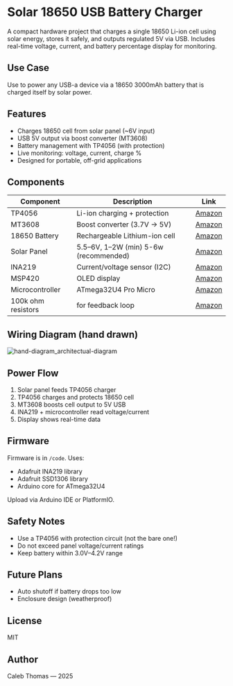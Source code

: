 # Solar 18650 USB Battery Charger
A compact hardware project that charges a single 18650 Li-ion cell using solar energy, stores it safely, and outputs regulated 5V via USB. Includes real-time voltage, current, and battery percentage display for monitoring.

## Use Case
Use to power any USB-a device via a 18650 3000mAh battery that is charged itself by solar power.

## Features
- Charges 18650 cell from solar panel (~6V input)
- USB 5V output via boost converter (MT3608)
- Battery management with TP4056 (with protection)
- Live monitoring: voltage, current, charge %
- Designed for portable, off-grid applications

## Components
| Component | Description | Link |
|-----------|-------------|------|
| TP4056 | Li-ion charging + protection | [Amazon](https://www.amazon.com/HiLetgo-Lithium-Charging-Protection-Functions/dp/B07PKND8KG/ref=sr_1_3?crid=2RNCS27X3G67O&dib=eyJ2IjoiMSJ9.mmqI1134FS87MHz1mUcWtVQ3nl56sscrnSMxLFpWabzs2P0VEpvBhthLuQU6SI2Miw-I83Qy9o5TsMndADuD7kOOSb3OrmbtbkryfY6n36x4uXgLHjDBbQdK3YvKYhaD_6Ld93CpeP-UHwzHBChaIwkmEzZ6JKOD7jCRDQ6-ocDRUUeq0i-wfOQYnde4objwYD_PROqkFCInSDxSNV8qIUcOZHZn3yFOwOWFto0EUsk.8vyBwRi72GVM1dxXRx4JKOLEvJc0XP319kvKBtV_rYo&dib_tag=se&keywords=tp4056&qid=1746113787&sprefix=TP40%2Caps%2C341&sr=8-3) |
| MT3608 | Boost converter (3.7V → 5V) | [Amazon](https://www.amazon.com/Dorhea-MT3608-DC-DC-Boost-Converter/dp/B089JYBF25/ref=sr_1_3?crid=1URDLFIGHF7P6&dib=eyJ2IjoiMSJ9.V20UGII4iKhMPSdbA0ORU8ntDcx_O-vpOIRGcpWJV8KYxJ7Fs-oJWyISZ1iSuNb3ElBPVExAVAFQFpZh5Ed6HEAoc5BOM3fxMdJGXJotV6QVZAnsJkccjFaDuhu2CtmD814tj8uIL17duBEOBTgrYZ3MfOMJGW9eC3Kt6-rKT-v74PE6zYvuFmAbYG8XouuDGLXcoEBg26C0AazPxRWOynIeExWw3o4wksGlxug4YDI.0apLGxT--sNxn0hRxi54YFQ_082fLE6HxtZaWxaJNRI&dib_tag=se&keywords=mt3608&qid=1746113828&sprefix=mt3608%2Caps%2C840&sr=8-3) |
| 18650 Battery | Rechargeable Lithium-ion cell | [Amazon](https://www.amazon.com/SOOCOOL-Authentic-Samsung30Q-3000mAh-Rechargeable/dp/B0BNLPWKXR/ref=sr_1_1?crid=3H910QB4QT481&dib=eyJ2IjoiMSJ9.8dfLZecFGenay0DPLh_DLp0al9-OGI0lWv9BVXajcJ3aus9XTZrkss7V3D0G8aShmSXJVmtKYAfr72NruQBwH6vf3bU3GFlDRp9p9dqI8dHUeh6PnRfE07JZf75R8ntffCbo1LA9f5IIitYwkjNKjTNjYmygqOfn2qI68QGcht9Ed77__bpH8oJMa8tP4FiBN5312LDdzihDdaZDdGZNbykqYoStQQaiRPnw1p7FQEY.wnX675NlDCwqp32gKxwc1Zc61mPt09bS9pgasS_ij6c&dib_tag=se&keywords=samsung+30q+18650+3000mah+15a+battery&qid=1746113863&sprefix=18650+3000mAh+sam%2Caps%2C235&sr=8-1) |
| Solar Panel | 5.5–6V, 1–2W (min) 5-6w (recommended) | [Amazon](https://www.amazon.com/POWOXI-Maintainer-Intelligent-Controller-Waterproof/dp/B089SVMPHL/ref=sr_1_4?crid=2OZBMUNRHPZA5&dib=eyJ2IjoiMSJ9.rTQirNrW6diGTWMsa86kMUhT7YxLt5144Q9BgTImu0Iz8i1PMQz15hHDgbOXm2Kz9bvChrItzdzXZyRf6AmWo_WOjTII1f5SL6Wp-zw_EgmoEo9hKD426Dbo9xQJlpv0Fzfmd9aw5zyDdnwiOPgkhwHNk2FWSEV8BAw8zXxPtRhp_eXwKmbq6vdWQA2SFXPVN53VXgeS_Oi39-qZTmzjIDY8dyVl-zmzhRbOjZZvkgw.d036ePt3E2ZSaa8IYuVzZKJGpSqT2OKz9lxlyxGiq-k&dib_tag=se&keywords=6w+6v+solar+panel&qid=1746113885&sprefix=6w+6v+solar+panel%2Caps%2C155&sr=8-4) |
| INA219 | Current/voltage sensor (I2C) | [Amazon](https://www.amazon.com/Interface-Bi-Directional-Current-Monitoring-Breakout/dp/B0CP6WHSS7/ref=sr_1_3?crid=2DOH3DPSOSLC0&dib=eyJ2IjoiMSJ9.jRGNsF10hIV0b5XiN0szdm1wVTkm_4rhStZfkAWr6y4VCDljqBddg1qMXc4bJrlq8Y07e98vc1eeQwkJhgbs1IbdiiGgiIY3iGnPhGTRKiI0I_0fdVMJvjMaIw6OSpPV298dXBNh17DMcWzyIijaPKF3qf4WdGQbj8d1zi5YB2aE_b5S8zQNkbpK2RgF6I-sGkNOl7xHWAuTuIFXoDSh9c6zgTsLaC6D0xzurMvYMp0.x4d8hh8CSFuMNsngDsyHf3ZjgSmLJVKAQ_XlbgOmWq8&dib_tag=se&keywords=INA219&qid=1746113916&sprefix=ina219%2Caps%2C136&sr=8-3) |
| MSP420 | OLED display | [Amazon](https://www.amazon.com/DIYmall-Serial-128x64-Display-Arduino/dp/B00O2KDQBE/ref=sr_1_4?crid=NX5RN4BJSZ7C&dib=eyJ2IjoiMSJ9.z_zp54ql1z5bqQoe4uoh3BpRL4besxbvDWWJyZ5L_vX0hWX__eVE5a7apejz5xFVpl8q8GTTaAUAXQ-3VBwwxkCvLMJjkccQSzSyNNYdWBEPn1ausPe3LZ7maFxtNmmJFVDELS5rpqFsVdZ37mimMYZqrmJWe_PAWjI6HnUM-3-6_a9UWQAIJLBIepd-EDL7FggZOXOw8sT-WvgBT1qoxsvuLvAvp8RDp_6LA4hcf5pEwhwMthOX16Gb9bbW1ln_tgaauvaPiJp0zOvILHRzh08cLbyM8Fv4U8Oop5EldPA.qX2GPfRVsNJFZ5P7l2I2bDXyd24Q06WU6yaWYi8Atec&dib_tag=se&keywords=msp420&qid=1746113938&sprefix=msp42%2Caps%2C228&sr=8-4&th=1) |
| Microcontroller | ATmega32U4 Pro Micro | [Amazon](https://www.amazon.com/Atmega32U4-Programming-Development-Micro-Controller-Compatible/dp/B0D83FBYPD/ref=sr_1_3?crid=2A1615KXQR3PP&dib=eyJ2IjoiMSJ9.3P-KUgX1Vdaf0PPqaQWYDDFFpmIne7paSLLC7cj06wZzQRiK_Zgsr5t47HOHDOjw0-xEI7uzMXsyN0rkQQiejN3CBnK2NkM_6-ZJcMYPQLJsdgpjUvp6fe8Qwkq3xK6BbhFbkxv1lXOLC-rqzhmUJ57H9Ez1HM1ySqBdfXcWuqfUnvdoGof__ojXH12lJSm8mnLzb2OjlLsRAbFw4qFsOpuwmE-Xf1yQgN5FKtahfxk.uv5uALh_FZmeVCsZ87ZWovZdr6M52td4tGThJKVEAmo&dib_tag=se&keywords=atmega32u4&qid=1746113957&sprefix=atmega32u4%2Caps%2C231&sr=8-3) |
| 100k ohm resistors | for feedback loop | [Amazon](https://www.amazon.com/Projects-10EP514100K-100k-Resistors-Pack/dp/B00CVZ4LQ6?source=ps-sl-shoppingads-lpcontext&ref_=fplfs&smid=AODFMOUHD0RRM&gQT=1&th=1) |

## Wiring Diagram (hand drawn)
![hand-diagram_architectual-diagram](https://github.com/user-attachments/assets/1165b6e8-c187-4c4d-aecf-9bc2f8d80e84)

## Power Flow
1. Solar panel feeds TP4056 charger
2. TP4056 charges and protects 18650 cell
3. MT3608 boosts cell output to 5V USB
4. INA219 + microcontroller read voltage/current
5. Display shows real-time data

## Firmware
Firmware is in `/code`. Uses:
- Adafruit INA219 library
- Adafruit SSD1306 library
- Arduino core for ATmega32U4

Upload via Arduino IDE or PlatformIO.

## Safety Notes
- Use a TP4056 with protection circuit (not the bare one!)
- Do not exceed panel voltage/current ratings
- Keep battery within 3.0V–4.2V range

## Future Plans
- Auto shutoff if battery drops too low
- Enclosure design (weatherproof)

## License
MIT

## Author
Caleb Thomas — 2025

